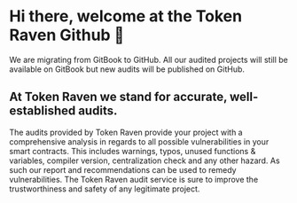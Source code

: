 # Hi there, welcome at the Token Raven Github 👋

We are migrating from GitBook to GitHub. All our audited projects will still be available on GitBook but new audits will be published on GitHub.

## At Token Raven we stand for accurate, well-established audits.

The audits provided by Token Raven provide your project with a comprehensive analysis in regards to all possible vulnerabilities in your smart contracts. 
This includes warnings, typos, unused functions & variables, compiler version, centralization check and any other hazard. 
As such our report and recommendations can be used to remedy vulnerabilities.
The Token Raven audit service is sure to improve the trustworthiness and safety of any legitimate project.
